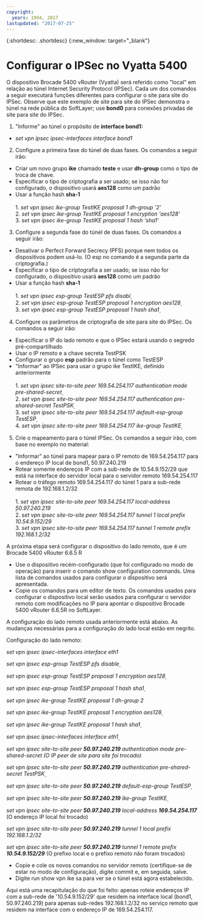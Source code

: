 ```yaml
---
copyright:
  years: 1994, 2017
lastupdated: "2017-07-25"
---
```


{:shortdesc: .shortdesc}
{:new_window: target="_blank"}

# Configurar o IPSec no Vyatta 5400

O dispositivo Brocade 5400 vRouter (Vyatta) será referido como "local" em relação ao túnel Internet Security Protocol (IPSec). Cada um dos comandos a seguir executará funções diferentes para configurar o site para site do IPSec. Observe que este exemplo de site para site do IPSec demonstra o túnel na rede pública do SoftLayer; use **bond0** para conexões privadas de site para site do IPSec.

1. "Informe" ao túnel o propósito de **interface bond1:**

  * *set vpn ipsec ipsec-interfaces interface bond1*

2. Configure a primeira fase do túnel de duas fases. Os comandos a seguir irão:

  * Criar um novo grupo **ike** chamado **teste** e usar **dh-group** como o tipo de troca de chave.
  * Especificar o tipo de criptografia a ser usado; se isso não for configurado, o dispositivo usará **aes128** como um padrão
  * Usar a função hash **sha-1**<br/><br/>
  1\. *set vpn ipsec ike-group TestIKE proposal 1 dh-group '2'*<br/>
  2\. *set vpn ipsec ike-group TestIKE proposal 1 encryption 'aes128'*<br/>
  3\. *set vpn ipsec ike-group TestIKE proposal 1 hash 'sha1'*<br/>

3. Configure a segunda fase do túnel de duas fases. Os comandos a seguir irão:

  * Desativar o Perfect Forward Secrecy (PFS) porque nem todos os dispositivos podem usá-lo. (O esp no comando é a segunda parte da criptografia.)
  * Especificar o tipo de criptografia a ser usado; se isso não for configurado, o dispositivo usará **aes128** como um padrão
  * Usar a função hash **sha-1**<br/><br/>
  1\. *set vpn ipsec esp-group TestESP pfs disabl۪*<br/>
  2\. *set vpn ipsec esp-group TestESP proposal 1 encryption aes128۪*<br/>
  3\. *set vpn ipsec esp-group TestESP proposal 1 hash sha1۪*<br/>

4. Configure os parâmetros de criptografia de site para site do IPSec. Os comandos a seguir irão:

  * Especificar o IP do lado remoto e que o IPSec estará usando o segredo pré-compartilhado
  * Usar o IP remoto e a chave secreta TestPSK
  * Configurar o grupo **esp** padrão para o túnel como TestESP
  * "Informar" ao IPSec para usar o grupo ike TestIKE, definido anteriormente<br/><br/>
  1\. *set vpn ipsec site-to-site peer 169.54.254.117 authentication mode pre-shared-secret۪*<br/>
  2\. *set vpn ipsec site-to-site peer 169.54.254.117 authentication pre-shared-secret TestPSK۪*<br/>
  3\. *set vpn ipsec site-to-site peer 169.54.254.117 default-esp-group TestESP۪*<br/>
  4\. *set vpn ipsec site-to-site peer 169.54.254.117 ike-group TestIKE۪*<br/>

5. Crie o mapeamento para o túnel IPSec. Os comandos a seguir irão, com base no exemplo no material:

  * "Informar" ao túnel para mapear para o IP remoto de 169.54.254.117 para o endereço IP local de bond1, 50.97.240.219
  * Rotear somente endereços IP com a sub-rede de 10.54.9.152/29 que está na interface do servidor local para o servidor remoto 169.54.254.117
  * Rotear o tráfego remoto 169.54.254.117 do túnel 1 para a sub-rede remota de 192.168.1.2/32<br/><br/>
  1\. *set vpn ipsec site-to-site peer 169.54.254.117 local-address ۪50.97.240.219*<br/>
  2\. *set vpn ipsec site-to-site peer 169.54.254.117 tunnel 1 local prefix 10.54.9.152/29*<br/>
  3\. *set vpn ipsec site-to-site peer 169.54.254.117 tunnel 1 remote prefix 192.168.1.2/32*<br/>

A próxima etapa será configurar o dispositivo do lado remoto, que é um Brocade 5400 vRouter 6.6.5 R

  * Use o dispositivo recém-configurado (que foi configurado no modo de operação) para inserir o comando show configuration commands. Uma lista de comandos usados para configurar o dispositivo será apresentada.
  * Copie os comandos para um editor de texto. Os comandos usados para configurar o dispositivo local serão usados para configurar o servidor remoto com modificações no IP para apontar o dispositivo Brocade 5400 vRouter 6.6.5R no SoftLayer.

A configuração do lado remoto usada anteriormente está abaixo. As mudanças necessárias para a configuração do lado local estão em negrito.

Configuração do lado remoto:

*set vpn ipsec ipsec-interfaces interface eth1*

*set vpn ipsec esp-group TestESP pfs disable۪*

*set vpn ipsec esp-group TestESP proposal 1 encryption aes128۪*

*set vpn ipsec esp-group TestESP proposal 1 hash sha1۪*

*set vpn ipsec ike-group TestIKE proposal 1 dh-group 2*

*set vpn ipsec ike-group TestIKE proposal 1 encryption aes128۪*

*set vpn ipsec ike-group TestIKE proposal 1 hash sha1۪*

*set vpn ipsec ipsec-interfaces interface eth1۪*

*set vpn ipsec site-to-site peer **50.97.240.219** authentication mode pre-shared-secret (O IP peer de site para site foi trocado)*

*set vpn ipsec site-to-site peer **50.97.240.219** authentication pre-shared-secret TestPSK۪*

*set vpn ipsec site-to-site peer **50.97.240.219** default-esp-group TestESP۪*

*set vpn ipsec site-to-site peer **50.97.240.219** ike-group TestIKE۪*

*set vpn ipsec site-to-site peer **50.97.240.219** local-address **169.54.254.117*** (O endereço IP local foi trocado)

*set vpn ipsec site-to-site peer **50.97.240.219** tunnel 1 local prefix 192.168.1.2/32*

*set vpn ipsec site-to-site peer **50.97.240.219** tunnel 1 remote prefix **10.54.9.152/29*** (O prefixo local e o prefixo remoto não foram trocados)

* Copie e cole os novos comandos no servidor remoto (certifique-se de estar no modo de configuração), digite commit e, em seguida, salve.
* Digite run show vpn ike sa para ver se o túnel está agora estabelecido.

Aqui está uma recapitulação do que foi feito: apenas roteie endereços IP com a sub-rede de '10.54.9.152/29' que residem na interface local (bond1, 50.97.240.219) para apenas sub-redes 192.168.1.2/32 no serviço remoto que residem na interface com o endereço IP de 169.54.254.117.
